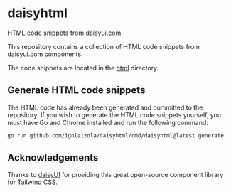 # daisyhtml

HTML code snippets from daisyui.com

This repository contains a collection of HTML code snippets from daisyui.com components.

The code snippets are located in the [html](html) directory.

## Generate HTML code snippets

The HTML code has already been generated and committed to the repository.
If you wish to generate the HTML code snippets yourself, you must have Go and Chrome installed and run the following command:

```bash
go run github.com/igolaizola/daisyhtml/cmd/daisyhtml@latest generate
```

## Acknowledgements

Thanks to [daisyUI](https://daisyui.com) for providing this great open-source component library for Tailwind CSS.

